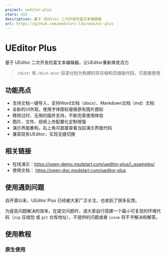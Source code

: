 ```yaml
---
project: ueditor-plus
stars: 415
description: 基于 UEditor 二次开发的富文本编辑器
url: https://github.com/modstart-lib/ueditor-plus
---
```


UEditor Plus
============

基于 UEditor 二次开发的富文本编辑器，让UEditor重新焕发活力

> `/dist/` 和 `/dist-min/` 目录分别为构建的非压缩和压缩版代码，可直接使用

功能亮点
----

-   支持文档一键导入，支持Word文档（docx）、Markdown文档（md）文档
-   全新的UI外观，使用字体图标替换原有图片图标
-   移除过时、无用的插件支持，不断完善使用体验
-   图片、文件、视频上传配置化定制增强
-   演示界面重构，右上角可直接查看当前演示界面代码
-   兼容现有UEditor，实现无缝切换

相关链接
----

-   在线演示：https://open-demo.modstart.com/ueditor-plus/\_examples/
-   使用文档： https://open-doc.modstart.com/ueditor-plus

使用遇到问题
------

自开源以来，UEditor Plus 已经被大家广泛关注，也收到了很多反馈。

为提高问题解决的效率，在提交问题时，请大家自行搭建一个最小可复现的环境代码（`zip` 压缩包 或 `git` 仓库地址），不提供的问题或者 `issue` 将不予解决和解答。

使用教程
----

### 原生使用

<script id\="editor" type\="text/plain" style\="height:300px;"\></script\>
<script type\="text/javascript" src\="/path/to/UEditorPlus/ueditor.config.js"\></script\>
<script type\="text/javascript" src\="/path/to/UEditorPlus/ueditor.all.js"\></script\>
<script\>
    var ue \= UE.getEditor('editor', {
        // ... 更多配置
    });
</script\>

### vue2 使用

① 安装插件支持

npm i --save vue-ueditor-wrap@2.x
# 或
yarn add --save vue-ueditor-wrap@2.x

② 解压 UEditorPlus 到静态资源目录

复制 `dist-min` 到项目 `public/static/UEditorPlus/` 目录

③ 引入组件并使用

<template\>
    <div\>
        <vue-ueditor-wrap v-model\="content"
                          editor-id\="editor"
                          :config\="editorConfig"
                          :editorDependencies\="\['ueditor.config.js','ueditor.all.js'\]"
                          style\="height:500px;"/>
    </div\>
</template\>
<script\>
    import VueUeditorWrap from 'vue-ueditor-wrap'

    export default {
        components: {
            VueUeditorWrap
        },
        data() {
            return {
                content: '<p>Hello UEditorPlus</p>',
                editorConfig: {
                    // 后端服务地址，后端处理参考
                    // https://open-doc.modstart.com/ueditor-plus/backend.html
                    serverUrl: '/api/path/to/server',
                    UEDITOR\_HOME\_URL: '/static/UEditorPlus/',
                    UEDITOR\_CORS\_URL: '/static/UEditorPlus/',
                }
            }
        }
    }
</script\>

### vue3 使用

① 安装插件支持

npm i --save vue-ueditor-wrap@3.x
# 或
yarn add --save vue-ueditor-wrap@3.x

② 解压 UEditorPlus 到静态资源目录

复制 `dist-min` 到项目 `public/static/UEditorPlus/` 目录

③ 引入组件并使用

**main.js**

import {createApp} from 'vue'
import App from './App.vue'
import VueUeditorWrap from 'vue-ueditor-wrap';

createApp(App).use(VueUeditorWrap).mount('#app')

**App.vue**

<template\>
    <div\>
        <vue-ueditor-wrap v-model\="content"
                          editor-id\="editor"
                          :config\="editorConfig"
                          :editorDependencies\="\['ueditor.config.js','ueditor.all.js'\]"
                          style\="height:500px;"/>
    </div\>
</template\>

<script setup\>
    import {ref} from 'vue';

    const content \= ref('<p>Hello UEditorPlus</p>');
    const editorConfig \= {
        // 后端服务地址，后端处理参考
        // https://open-doc.modstart.com/ueditor-plus/backend.html
        serverUrl: '/api/path/to/server',
        UEDITOR\_HOME\_URL: '/static/UEditorPlus/',
        UEDITOR\_CORS\_URL: '/static/UEditorPlus/',
    }
</script\>

### react 使用

① 安装插件支持

npm i --save react-ueditor-wrap
# 或
yarn add --save react-ueditor-wrap

② 解压 UEditorPlus 到静态资源目录

复制 `dist-min` 到项目 `public/static/UEditorPlus/` 目录

③ 引入组件并使用

import RcUeditor from 'react-ueditor-wrap';

function App() {
    const hanldeChage \= (value) \=> {
        console.log('RcUeditor', value);
    }
    return (
        <div className\="App"\>
            <div style\={{margin: '0 auto', maxWidth: '800px'}}\>
                <RcUeditor
                    value\={'<p>Hello UEditorPlus</p>'}
                    ueditorUrl\={'/static/UEditorPlus/ueditor.all.js'}
                    ueditorConfigUrl\={'/static/UEditorPlus/ueditor.config.js'}
                    editorConfig\={{
                        // 后端服务地址，后端处理参考
                        // https://open-doc.modstart.com/ueditor-plus/backend.html
                        initialFrameWidth: '100%',
                        serverUrl: '/api/path/to/server',
                        UEDITOR\_HOME\_URL: '/static/UEditorPlus/',
                        UEDITOR\_CORS\_URL: '/static/UEditorPlus/',
                    }}
                    onChange\={hanldeChage}/>
            </div\>
        </div\>
    );
}

export default App;

关于Bug反馈与维护
----------

-   众所周知 UEditor 使用的人数多，目前已经累积了N个Bug，开源不易需要大家共同维护
-   对于在实际使用中遇到的问题，如果急需解决推荐使用 悬赏Issue，这样让更多有能力的开发者有共同维护的动力

✉️ 使用交流
-------

> 添加好友请备注 UEditorPlus

微信交流群

QQ交流群

二次开发
----

### 第一步，clone代码到本地

git clone https://gitee.com/modstart-lib/ueditor-plus.git

### 第二步，开始功能开发

使用浏览器打开 `_examples/index.html` 页面相关内容，完成功能开发

### 第三步，打包

npm install
grunt default

UEditor相关链接
-----------

-   UEditor 官网：http://ueditor.baidu.com
-   UEditor API 文档：http://ueditor.baidu.com/doc
-   UEditor 文档：http://fex.baidu.com/ueditor/
-   UEditor API 文档：http://ueditor.baidu.com/doc

更新日志
----

-   https://open-doc.modstart.com/ueditor-plus/change-log.html

好项目推荐
-----

-   开源数字人系统 AigcPanel
-   智能桌面助理 FocusAny
-   安卓连接助手 LinkAndroid
-   快速开发框架 ModStart
-   企业内容建站系统 ModStartCMS
-   现代化个人博客系统 ModStartBlog

开源协议
----

-   Apache 2.0
